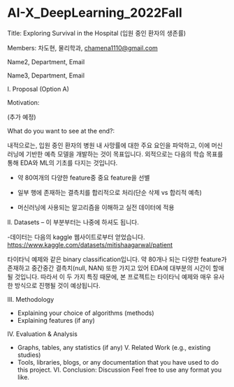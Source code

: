 # AI-X_DeepLearning_2022Fall
Title:
Exploring Survival in the Hospital
(입원 중인 환자의 생존률)

Members:
차도현, 물리학과, chamena1110@gmail.com

Name2, Department, Email

Name3, Department, Email 

I. Proposal (Option A) 

Motivation:

(추가 예정)

What do you want to see at the end?:

내적으로는, 입원 중인 환자의 병원 내 사망률에 대한 주요 요인을 파악하고, 이에 머신러닝에 기반한 예측 모델을 개발하는 것이 목표입니다.
외적으로는 다음의 학습 목표를 통해 EDA와 ML의 기초를 다지는 것입니다.

- 약 80여개의 다양한 feature중 중요 feature을 선별

- 일부 행에 존재하는 결측치를 합리적으로 처리(단순 삭제 vs 합리적 예측)

- 머신러닝에 사용되는 알고리즘을 이해하고 실전 데이터에 적용 


II. Datasets – 이 부분부터는 나중에 하셔도 됩니다. 

-데이터는 다음의 kaggle 웹사이트로부터 얻었습니다.
https://www.kaggle.com/datasets/mitishaagarwal/patient 

타이타닉 예제와 같은 binary classification입니다.
약 80개나 되는 다양한 feature가 존재하고 중간중간 결측치(null, NAN) 또한 가지고 있어 EDA에 대부분의 시간이 할애될 것입니다.
따라서 이 두 가지 특징 때문에, 본 프로젝트는 타이타닉 예제와 매우 유사한 방식으로 진행될 것이 예상됩니다.



III. Methodology 
- Explaining your choice of algorithms (methods)
- Explaining features (if any) 

IV. Evaluation & Analysis
- Graphs, tables, any statistics (if any)
V. Related Work (e.g., existing studies)
- Tools, libraries, blogs, or any documentation that you have used to do this project.
VI. Conclusion: Discussion
Feel free to use any format you like. 
